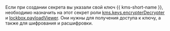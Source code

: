 Если при создании секрета вы указали свой ключ {{ kms-short-name }}, необходимо назначить на этот секрет роли [kms.keys.encrypterDecrypter](../../kms/security/index.md#service) и [lockbox.payloadViewer](../../lockbox/security/index.md#roles-list). Они нужны для получения доступа к ключу, а также для шифрования и расшифровки.